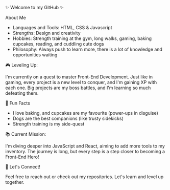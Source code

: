 ✨ Welcome to my GitHub ✨

About Me

<ul>
  <li>Languages and Tools: HTML, CSS & Javascript</li>
  <li>Strengths: Design and creativity</li>
  <li>Hobbies: Strength training at the gym, long walks, gaming, baking cupcakes, reading, and cuddling cute dogs</li>
  <li>Philosophy: Always push to learn more, there is a lot of knowledge and opportunities waiting</li>
</ul>

🎮 Leveling Up:

I'm currently on a quest to master Front-End Development. Just like in gaming, every project is a new level to conquer, and I'm gaining XP with each one. Big projects are my boss battles, and I'm learning so much defeating them.

🧁 Fun Facts

<ul>
  <li>I love baking, and cupcakes are my favourite (power-ups in disguise)</li>
  <li>Dogs are the best companions (like trusty sidekicks)</li>
  <li>Strength training is my side-quest</li>
</ul>

📚 Current Mission:

I'm diving deeper into JavaScript and React, aiming to add more tools to my inventory. The journey is long, but every step is a step closer to becoming a Front-End Hero!

🌸 Let's Connect!

Feel free to reach out or check out my repositories. Let's learn and level up together.
